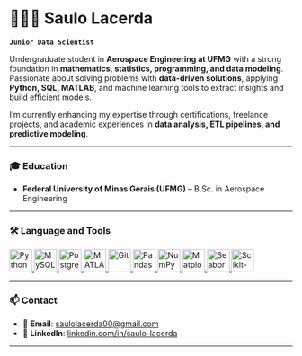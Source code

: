 # 👨🏻‍💻 Saulo Lacerda  

**`Junior Data Scientist`**

Undergraduate student in **Aerospace Engineering at UFMG** with a strong foundation in **mathematics, statistics, programming, and data modeling**.  
Passionate about solving problems with **data-driven solutions**, applying **Python, SQL, MATLAB**, and machine learning tools to extract insights and build efficient models.  

I’m currently enhancing my expertise through certifications, freelance projects, and academic experiences in **data analysis, ETL pipelines, and predictive modeling**.  

---

### 🎓 Education  
- **Federal University of Minas Gerais (UFMG)** – B.Sc. in Aerospace Engineering 

---

### 🛠️ Language and Tools

<p align="left">
  <a href="https://www.python.org/" target="_blank">
    <img src="https://cdn.jsdelivr.net/gh/devicons/devicon/icons/python/python-original.svg" alt="Python" width="40" height="40"/>
  </a>
  <a href="https://www.mysql.com/" target="_blank">
    <img src="https://cdn.jsdelivr.net/gh/devicons/devicon/icons/mysql/mysql-original.svg" alt="MySQL" width="40" height="40"/>
  </a>
  <a href="https://www.postgresql.org/" target="_blank">
    <img src="https://cdn.jsdelivr.net/gh/devicons/devicon/icons/postgresql/postgresql-original.svg" alt="PostgreSQL" width="40" height="40"/>
  </a>
  <a href="https://www.mathworks.com/products/matlab.html" target="_blank">
    <img src="https://cdn.jsdelivr.net/gh/devicons/devicon/icons/matlab/matlab-original.svg" alt="MATLAB" width="40" height="40"/>
  </a>
  <a href="https://git-scm.com/" target="_blank">
    <img src="https://cdn.jsdelivr.net/gh/devicons/devicon/icons/git/git-original.svg" alt="Git" width="40" height="40"/>
  </a>
  <a href="https://pandas.pydata.org/" target="_blank">
    <img src="https://cdn.jsdelivr.net/gh/devicons/devicon/icons/pandas/pandas-original.svg" alt="Pandas" width="40" height="40"/>
  </a>
  <a href="https://numpy.org/" target="_blank">
    <img src="https://cdn.jsdelivr.net/gh/devicons/devicon/icons/numpy/numpy-original.svg" alt="NumPy" width="40" height="40"/>
  </a>
  <a href="https://matplotlib.org/" target="_blank">
    <img src="https://cdn.jsdelivr.net/gh/devicons/devicon/icons/matplotlib/matplotlib-original.svg" alt="Matplotlib" width="40" height="40"/>
  </a>
  <a href="https://seaborn.pydata.org/" target="_blank">
    <img src="https://seaborn.pydata.org/_images/logo-mark-lightbg.svg" alt="Seaborn" width="40" height="40"/>
  </a>
  <a href="https://scikit-learn.org/" target="_blank">
    <img src="https://scikit-learn.org/stable/_static/scikit-learn-logo-small.png" alt="Scikit-learn" width="40" height="40"/>
  </a>
</p>


---

### 📫 Contact  

- 📧 **Email**: [saulolacerda00@gmail.com](mailto:saulolacerda00@gmail.com)  
- 💼 **LinkedIn**: [linkedin.com/in/saulo-lacerda](https://www.linkedin.com/in/saulo-lacerda) 

---
